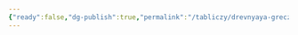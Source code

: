```yaml
---
{"ready":false,"dg-publish":true,"permalink":"/tabliczy/drevnyaya-grecziya/skulptury-afinskogo-akropolya/","dgPassFrontmatter":true}
---
```



